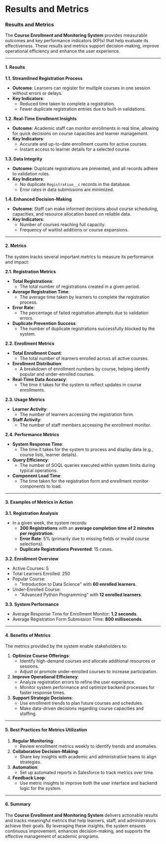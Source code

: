 # Results and Metrics

### **Results and Metrics**

The **Course Enrollment and Monitoring System** provides measurable outcomes and key performance indicators (KPIs) that help evaluate its effectiveness. These results and metrics support decision-making, improve operational efficiency and enhance the user experience.

***

#### **1. Results**

**1.1. Streamlined Registration Process**

* **Outcome**: Learners can register for multiple courses in one session without errors or delays.
* **Key Indicators**:
  * Reduced time taken to complete a registration.
  * Fewer duplicate registration entries due to built-in validations.

**1.2. Real-Time Enrollment Insights**

* **Outcome**: Academic staff can monitor enrollments in real time, allowing for quick decisions on course capacities and learner management.
* **Key Indicators**:
  * Accurate and up-to-date enrollment counts for active courses.
  * Instant access to learner details for a selected course.

**1.3. Data Integrity**

* **Outcome**: Duplicate registrations are prevented, and all records adhere to validation rules.
* **Key Indicators**:
  * No duplicate `Registration__c` records in the database.
  * Error rates in data submissions are minimized.

**1.4. Enhanced Decision-Making**

* **Outcome**: Staff can make informed decisions about course scheduling, capacities, and resource allocation based on reliable data.
* **Key Indicators**:
  * Number of courses reaching full capacity.
  * Frequency of waitlist additions or course expansions.

***

#### **2. Metrics**

The system tracks several important metrics to measure its performance and impact:

**2.1. Registration Metrics**

* **Total Registrations**:
  * The total number of registrations created in a given period.
* **Average Registration Time**:
  * The average time taken by learners to complete the registration process.
* **Error Rate**:
  * The percentage of failed registration attempts due to validation errors.
* **Duplicate Prevention Success**:
  * The number of duplicate registrations successfully blocked by the system.

**2.2. Enrollment Metrics**

* **Total Enrollment Count**:
  * The total number of learners enrolled across all active courses.
* **Enrollment Distribution**:
  * A breakdown of enrollment numbers by course, helping identify popular and under-enrolled courses.
* **Real-Time Data Accuracy**:
  * The time it takes for the system to reflect updates in course enrollments.

**2.3. Usage Metrics**

* **Learner Activity**:
  * The number of learners accessing the registration form.
* **Staff Activity**:
  * The number of staff members accessing the enrollment monitor.

**2.4. Performance Metrics**

* **System Response Time**:
  * The time it takes for the system to process and display data (e.g., course lists, learner details).
* **Query Efficiency**:
  * The number of SOQL queries executed within system limits during typical operations.
* **Component Load Time**:
  * The time taken for the registration form and enrollment monitor components to load.

***

#### **3. Examples of Metrics in Action**

**3.1. Registration Analysis**

* In a given week, the system records:
  * **300 Registrations** with an **average completion time of 2 minutes per registration**.
  * **Error Rate**: 5% (primarily due to missing fields or invalid course selections).
  * **Duplicate Registrations Prevented**: 15 cases.

**3.2. Enrollment Overview**

* Active Courses: 5
* Total Learners Enrolled: 250
* Popular Course:
  * "Introduction to Data Science" with **60 enrolled learners**.
* Under-Enrolled Course:
  * "Advanced Python Programming" with **12 enrolled learners**.

**3.3. System Performance**

* Average Response Time for Enrollment Monitor: **1.2 seconds**.
* Average Registration Form Submission Time: **800 milliseconds**.

***

#### **4. Benefits of Metrics**

The metrics provided by the system enable stakeholders to:

1. **Optimize Course Offerings**:
   * Identify high-demand courses and allocate additional resources or sessions.
   * Adjust or promote under-enrolled courses to increase participation.
2. **Improve Operational Efficiency**:
   * Analyze registration errors to refine the user experience.
   * Monitor system performance and optimize backend processes for faster response times.
3. **Support Strategic Decisions**:
   * Use enrollment trends to plan future courses and schedules.
   * Make data-driven decisions regarding course capacities and staffing.

***

#### **5. Best Practices for Metrics Utilization**

1. **Regular Monitoring**:
   * Review enrollment metrics weekly to identify trends and anomalies.
2. **Collaborative Decision-Making**:
   * Share key insights with academic and administrative teams to align strategies.
3. **Automation**:
   * Set up automated reports in Salesforce to track metrics over time.
4. **Feedback Loop**:
   * Use metric insights to improve both the user interface and backend logic for the system.

***

#### **6. Summary**

The **Course Enrollment and Monitoring System** delivers actionable results and tracks meaningful metrics that help learners, staff, and administrators achieve their goals. By leveraging these insights, the system ensures continuous improvement, enhances decision-making, and supports the effective management of academic programs.
